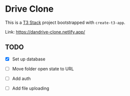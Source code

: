 # Drive Clone

This is a [T3 Stack](https://create.t3.gg/) project bootstrapped with `create-t3-app`.

Link: https://dandrive-clone.netlify.app/

## TODO
- [x] Set up database
- [ ] Move folder open state to URL
- [ ] Add auth
- [ ] Add file uploading


